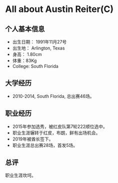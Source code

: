 # All about Austin Reiter(C)


## 个人基本信息
- 出生日期： 1991年11月27号
- 出生地： Arlington, Texas
- 身高： 1.80cm
- 体重：83Kg
- College: South Florida

## 大学经历
- 2010-2014, South Florida, 总出赛46场。

## 职业经历
- 2015年参加选秀，被红皮队第7轮222顺位选中。
- 职业生涯辗转于红皮，布朗，鲜有出场机会。
- 2019年被酋长签下。
- 职业生涯总出赛28场，首发5场。


## 总评
职业生涯坎坷。
